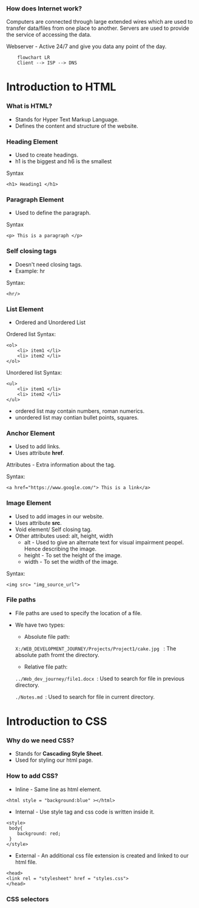 ### How does Internet work?
Computers are connected through large extended wires which are used to transfer data/files from one place to another. Servers are used to provide the service of accessing the data.

Webserver - Active 24/7 and give you data any point of the day.


```mermaid
    flowchart LR
    Client --> ISP --> DNS 

```

# Introduction to HTML

### What is HTML?
* Stands for Hyper Text Markup Language.
* Defines the content and structure of the website.


### Heading Element
* Used to create headings.
* h1 is the biggest and h6 is the smallest

Syntax
```
<h1> Heading1 </h1>
```

### Paragraph Element
* Used to define the paragraph.

Syntax
```
<p> This is a paragraph </p>
```

### Self closing tags
* Doesn't need closing tags.
* Example: hr

Syntax:
```
<hr/>
```

### List Element
* Ordered and Unordered List

Ordered list Syntax:
```
<ol> 
    <li> item1 </li>
    <li> item2 </li>
</ol>
```

Unordered list Syntax:
```
<ul> 
    <li> item1 </li>
    <li> item2 </li>
</ul>
```
* ordered list may contain numbers, roman numerics.
* unordered list may contian bullet points, squares.

### Anchor Element
* Used to add links. 
* Uses attribute **href**.

Attributes - Extra information about the tag.

Syntax:
```
<a href="https://www.google.com/"> This is a link</a>
```

### Image Element
* Used to add images in our website.
* Uses attribute **src**.
* Void element/ Self closing tag.
* Other attributes used: alt, height, width
    * alt - Used to give an alternate text for visual impairment peopel. Hence describing the image.
    * height - To set the height of the image.
    * width - To set the width of the image.


Syntax:
```
<img src= "img_source_url">
```

### File paths
* File paths are used to specify the location of a file.
* We have two types:
    * Absolute file path: 
    
    ```X:/WEB_DEVELOPMENT_JOURNEY/Projects/Project1/cake.jpg ``` : The absolute path fromt the directory.
    * Relative file path: 

    ```../Web_dev_journey/file1.docx ```: Used to search for file in previous directory.
    
    ```./Notes.md ```: Used to search for file in current directory.

# Introduction to CSS

### Why do we need CSS?
* Stands for **Cascading Style Sheet**.
* Used for styling our html page.

### How to add CSS?
* Inline - Same line as html element.

```<html style = "background:blue" ></html> ```
* Internal - Use style tag and css code is written inside it.
```
<style>
 body{
    background: red;
 }
</style>
```
* External - An additional css file extension is created and linked to our html file.

```
<head>
<link rel = "stylesheet" href = "styles.css">
</head>
 ``` 

### CSS selectors
